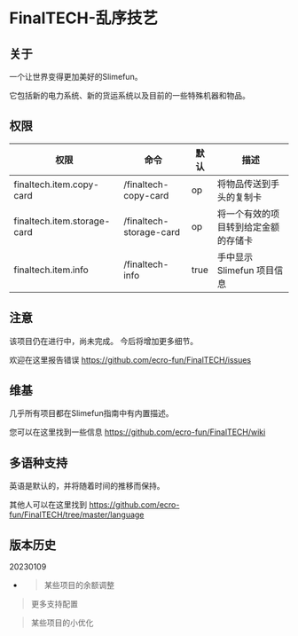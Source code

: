 
FinalTECH-乱序技艺
=

关于
-

一个让世界变得更加美好的Slimefun。

它包括新的电力系统、新的货运系统以及目前的一些特殊机器和物品。

权限
-

| 权限                          | 命令                      | 默认   | 描述                 |
| --------------------------- | ----------------------- | ---- | ------------------ |
| finaltech.item.copy-card    | /finaltech-copy-card    | op   | 将物品传送到手头的复制卡       |
| finaltech.item.storage-card | /finaltech-storage-card | op   | 将一个有效的项目转到给定金额的存储卡 |
| finaltech.item.info         | /finaltech-info         | true | 手中显示 Slimefun 项目信息 |

注意
-

该项目仍在进行中，尚未完成。 今后将增加更多细节。

欢迎在这里报告错误 <https://github.com/ecro-fun/FinalTECH/issues>

维基
-

几乎所有项目都在Slimefun指南中有内置描述。

您可以在这里找到一些信息 <https://github.com/ecro-fun/FinalTECH/wiki>

多语种支持
-

英语是默认的，并将随着时间的推移而保持。

其他人可以在这里找到 <https://github.com/ecro-fun/FinalTECH/tree/master/language>

版本历史
-

20230109
- > 某些项目的余额调整

> 更多支持配置

> 某些项目的小优化
